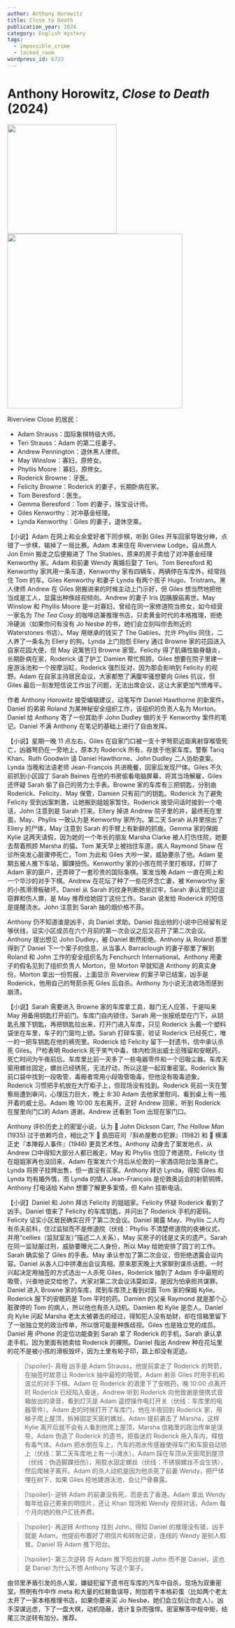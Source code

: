 ```yaml
---
author: Anthony Horowitz
title: Close to Death
publication_year: 2024
category: English mystery
tags:
  - impossible_crime
  - locked_room
wordpress_id: 6723
---
```


# Anthony Horowitz, <i>Close to Death</i> (2024)

<img src=images/2024_cover.jpg width=250/>
<img src=images/2024_map.jpg width=400/>

Riverview Close 的居民：
* Adam Strauss：国际象棋特级大师。
* Teri Strauss：Adam 的第二任妻子。
* Andrew Pennington：退休黑人律师。
* May Winslow：寡妇，原修女。
* Phyllis Moore：寡妇，原修女。
* Roderick Browne：牙医。
* Felicity Browne：Roderick 的妻子，长期卧病在家。
* Tom Beresford：医生。
* Gemma Beresford：Tom 的妻子，珠宝设计师。
* Giles Kenworthy：对冲基金经理。
* Lynda Kenworthy：Giles 的妻子，退休空乘。

【小说】Adam 在网上和业余爱好者下同步棋，听到 Giles 开车回家导致分神，点错了一步棋，输掉了一局比赛。Adam 本来住在 Riverview Lodge，自从商人 Jon Emin 搬走之后便搬进了 The Stables，原来的房子卖给了对冲基金经理 Kenworthy 家。Adam 和前妻 Wendy 离婚后娶了 Teri。Tom Beresford 和 Kenworthy 家共用一条车道，Kenworthy 家有四辆车，两辆停在车库外，经常挡住 Tom 的车。Giles Kenworthy 和妻子 Lynda 有两个孩子 Hugo、Tristram。黑人律师 Andrew 在 Giles 刚搬进来的时候主动上门示好，但 Giles 想当然地把他当成是工人，显露出种族歧视倾向。Andrew 的妻子 Iris 因胰腺癌离世。May Winslow 和 Phyllis Moore 是一对寡妇，曾经在同一家修道院当修女，如今经营一家名为 <i>The Tea Cosy</i> 的咖啡店兼推理书店，只卖黄金时代的本格推理，拒绝冷硬派（如果你问有没有 Jo Nesbø 的书，她们会立刻叫你去附近的 Waterstones 书店）。May 用继承的钱买了 The Gables，允许 Phyllis 同住，二人养了一条名为 Ellery 的狗。Lynda 上门抱怨 Ellery 通过 Browne 家的花园进入自家花园大便，但 May 说篱笆归 Browne 家管。Felicity 得了肌痛性脑脊髓炎，长期卧病在家，Roderick 请了护工 Damien 帮忙照顾。Giles 想要在院子里建一座游泳池和一个按摩浴缸，Roderick 强烈反对，因为那会影响到 Felicity 的视野。Adam 在自家主持居民会议，大家都憋了满腹牢骚想要向 Giles 抗议，但 Giles 最后一刻发短信说工作出了问题，无法出席会议，这让大家更加气愤难平。

作者 Anthony Horowitz 接受编辑建议，动笔写作 Daniel Hawthorne 的新案件。Daniel 的弟弟 Roland 为某神秘安全组织工作，该组织的负责人名为 Morton。Daniel 给 Anthony 寄了一份其助手 John Dudley 做的关于 Kenworthy 案件的笔记。Daniel 不满 Anthony 在笔记的基础上进行了自由发挥。

【小说】星期一晚 11 点左右，Giles 在自家门口被一支十字弩箭近距离射穿喉管死亡，凶器弩扔在一旁地上，原本为 Roderick 所有，存放于他家车库。警察 Tariq Khan、Ruth Goodwin 请 Daniel Hawthorne、John Dudley 二人协助查案。Lynda 当晚和法语老师 Jean-François 共进晚餐，回家后发现尸体。Giles 不久前抓到小区园丁 Sarah Baines 在他的书房偷看电脑屏幕，将其当场解雇，Giles 还怀疑 Sarah 偷了自己的劳力士手表。Browne 家的车库有三把钥匙，分别由 Roderick、Felicity、May 保管，Damien 只有前门的钥匙。Roderick 为了避免 Felicity 受到凶案刺激，让她搬到姐姐家暂住。Roderick 接受问话时接到一个电话，John 注意到是 Sarah 打来。Ellery 掉进 Andrew 院子里的井，最终死在里面，May、Phyllis 一致认为是 Kenworthy 家所为。第二天 Sarah 从井里捞出了 Ellery 的尸体，May 注意到 Sarah 的手臂上有新鲜的抓痕。Gemma 家的保姆 Kylie 这两天请假，因为她的一个年长的朋友 Marsha Clarke 被人打伤住院，她要去帮着照顾 Marsha 的猫。Tom 某天早上被挡住车道，病人 Raymond Shaw 在诊所突发心脏骤停死亡，Tom 为此和 Giles 大吵一架，威胁要杀了他。Adam 星期五被人推下车站，脚踝扭伤。Kenworthy 家的小孩在院子里打板球，打碎了 Adam 家的窗户，还弄碎了一套珍贵的国际象棋。案发当晚 Adam 一直在网上和一个华沙的对手下棋。Andrew 在花坛了种了一些花怀念亡妻，被 Kenworthy 家的小孩滑滑板破坏。Daniel 从 Sarah 的纹身判断她坐过牢，Sarah 承认曾犯过盗窃罪和伤人罪，是 May 推荐给她园丁这份工作。Sarah 说发给 Roderick 的短信是提醒浇水。John 注意到 Sarah 抽的烟价格不菲。

Anthony 仍不知道谁是凶手，向 Daniel 求助。Daniel 指出他的小说中已经留有足够伏线，证实小区成员在六个月前的第一次会议之后又召开了第二次会议。Anthony 提出想见 John Dudley，被 Daniel 断然拒绝。Anthony 从 Roland 那里得到了 Daniel 下一个案子的信息，从当事人 Barraclough 的妻子那里了解到 Roland 和 John 工作的安全组织名为 Fenchurch International。Anthony 用妻子的假名见到了组织负责人 Morton，但 Morton 早就知道 Anthony 的真实身份。Morton 拿出一份剪报，上面显示 Riverview 的案子早已结案，凶手是 Roderick，他用自己的弩箭杀死 Giles 后自杀。Anthony 为小说无法收场而感到崩溃。

【小说】Sarah 需要进入 Browne 家的车库拿工具，敲门无人应答，于是叫来 May 用备用钥匙打开前门。车库门自内锁住，Sarah 用一张报纸垫在门下，从钥匙孔推下钥匙，再把钥匙拉出来，打开门进入车库，只见 Roderick 头戴一个塑料袋坐在车里，车子的门窗均上锁。Sarah 打碎车窗，验证 Roderick 已经死亡，唯一的一把车钥匙在他的裤兜里。Roderick 给 Felicity 留下一封遗书，信中承认杀死 Giles。尸检表明 Roderick 死于笑气中毒，体内检测出威士忌残留和安眠药，死亡时间为午夜前后。车库里比前一天多了一些电器零件和一个旧吸尘器。车库天窗用螺丝固定，螺丝已经锈死，无法拧动，所以这是一起双重密室。Roderick 胸前口袋中找到一段吸管，毒瘾者常用小段吸管吸毒，但他没有吸毒迹象。Roderick 习惯把手机放在大厅柜子上，但现场没有找到。Roderick 死前一天在警察局遭到审问，心理压力巨大，晚上 8:30 Adam 去他家里慰问，看到桌上有一瓶开着的威士忌。Adam 晚 10:00 左右离开，正好 Andrew 回家，听到 Roderick 在屋里向门口的 Adam 道谢。Andrew 还看到 Tom 出现在家门口。

Anthony 评价历史上的密室小说，认为 📖 John Dickson Carr, <i>The Hollow Man</i> (1935) 过于依赖巧合，相比之下 📖 島田荘司『斜め屋敷の犯罪』(1982) 和 📖 横溝正史『本陣殺人事件』(1946) 更具艺术性。Anthony 动身去了案发地点，从 Andrew 口中得知大部分人都已搬走，May 和 Phyllis 住回了修道院，Felicity 住在姐姐家再也没回来，Adam 在案发六个月后从伦敦的一家酒店阳台坠落身亡。Lynda 将房子挂牌出售，但一直没有买家。Anthony 拜访 Lynda，得知 Giles 和 Lynda 均有婚外情，而 Lynda 的情人 Jean-François 是伦敦奥运会的射箭铜牌。Anthony 打电话给 Kahn 想要了解更多案情，但 Kahn 挂断电话。

【小说】Daniel 和 John 拜访 Felicity 的姐姐家。Felicity 怀疑 Roderick 看到了凶手。Daniel 借来了 Felicity 的车库钥匙，并问出了 Roderick 手机的密码。Felicity 证实小区居民确实召开了第二次会议。Daniel 揭露 May、Phyllis 二人均有杀夫前科，住过监狱而不是修道院（伏线：Phyllis 不清楚修道院的夜祷仪式，并用“cellies（监狱室友）”描述二人关系），May 买房子的钱是丈夫的遗产。Sarah 在同一监狱服过刑，威胁要曝光二人身份，所以 May 给她安排了园丁的工作。Sarah 确实偷了 Giles 的手表。May 承认参加了第二次会议，但拒绝透露会议内容。Daniel 从各人口中拼凑出会议真相。原来那天晚上大家聊到谋杀话题，一时兴起决定用抽签的方式选出一人杀死 Giles，Roderick 抽到了 Adam 手中最短的吸管，兴奋地说交给他了。大家对第二次会议讳莫如深，是因为怕承担共谋罪。Daniel 进入 Browne 家的车库，爬到车库顶上看到对面 Tom 家的保姆 Kylie。Roderick 服下的安眠药是 Tom 平时的药。Damien 的父亲 Raymond 就是那个心脏骤停的 Tom 的病人，所以他也有杀人动机。Damien 和 Kylie 是恋人。Daniel 向 Kylie 问起 Marsha 老太太被袭击的经过，得知犯人没有劫财，却在信箱里留下了一张独立党的政治传单，所以很可能是种族歧视。Giles 也是独立党的成员。Daniel 用 iPhone 的定位功能查到 Sarah 拿了 Roderick 的手机，Sarah 承认拿走手机，因为里面有她卖给 Roderick 的裸照。Daniel 指出 Andrew 种在花坛里的花不是被小孩的滑板毁坏，因为土里有轮子印，路上却没有泥迹。

> [!spoiler]- 真相
> 凶手是 Adam Strauss，他提前拿走了 Roderick 的弩箭，在抽签时故意让 Roderick 抽中最短的吸管。Adam 射杀 Giles 时用手机和波兰的对手下棋。Adam 在 Roderick 的酒里下了安眠药，晚 10:00 点离开时 Roderick 已经陷入昏迷，Andrew 听到 Roderick 向他致谢是便携式音箱放出的录音，看到灯灭是 Adam 遥控操作电灯开关（伏线：车库里的电器零件）。Adam 走的时候打开了车库门，他在半夜回到 Roderick 家，用梯子爬上屋顶，拆掉固定天窗的螺丝。Adam 提前袭击了 Marsha，这样 Kylie 离开后就不会有人看到他爬上屋顶，Marsha 信箱里的政治传单是误导。Adam 伪造了 Roderick 的遗书，把昏迷的 Roderick 拖入车内，释放有毒气体。Adam 把水倒在车上，汽车的雨水传感器使得车门和车窗自动锁上（伏线：第二天车库地上有一小滩水）。Adam 踩在车顶从天窗爬到屋顶（伏线：伪造脚踝扭伤），用胶水固定螺丝（伏线：不锈钢螺丝不会生锈），然后爬梯子离开。Adam 的杀人动机是因为他杀死了前妻 Wendy，把尸体埋在树下，如果 Giles 挖地建游泳池，会让尸骨暴露。

> [!spoiler]- 逆转
> Adam 的前妻没有死，而是去了香港。Adam 拿出 Wendy 每年给自己寄来的明信片，还让 Khan 现场和 Wendy 视频对话，Adam 每个月向她的账户汇抚养费。

> [!spoiler]- 再逆转
> Anthony 找到 John，得知 Daniel 的推理没有错，凶手就是 Adam，他提前布置好了明信片和转账记录，连线的 Wendy 是别人假冒。Daniel 将 Adam 推下阳台。

> [!spoiler]- 第三次逆转
> 将 Adam 推下阳台的是 John 而不是 Daniel，这也是 Daniel 为什么不想 Anthony 写这个案子。

由邻里矛盾引发的杀人案，嫌疑犯留下遗书在车库的汽车中自杀，现场为双重密室。照例有作中作 meta 和大量的红鲱鱼误导，附加若干本格彩蛋（比如两个老太太开了一家本格推理书店，如果你要来买 Jo Nesbø，她们会立刻让你走人）。凶手深谋远虑，下了一盘大棋，动机隐蔽，诡计复杂而强悍。密室解答中规中矩，结尾三次逆转有加分。推荐。